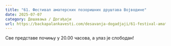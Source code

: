 ```yaml
---
title: "61. Фестивал аматерских позоришних друштава Војводине"
date: 2025-07-07
category: Дешавања / Догађаји
url: https://backapalankavesti.com/desavanja-dogadjaji/61-festival-amaterskih-pozorisnih-drustava-vojvodine/
---
```


Све представе почињу у 20.00 часова, а улаз је слободан!
